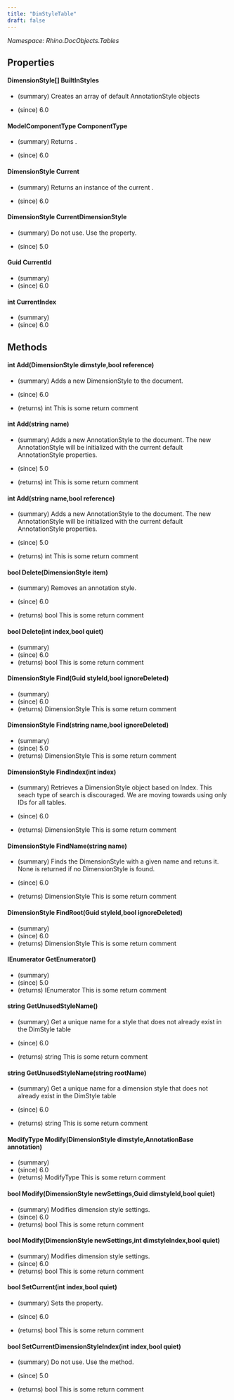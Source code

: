 ```yaml
---
title: "DimStyleTable"
draft: false
---
```


*Namespace: Rhino.DocObjects.Tables*
## Properties
#### DimensionStyle[] BuiltInStyles
- (summary) 
     Creates an array of default AnnotationStyle objects
     
- (since) 6.0
#### ModelComponentType ComponentType
- (summary) 
     Returns .
     
- (since) 6.0
#### DimensionStyle Current
- (summary) 
     Returns an instance of the current .
     
- (since) 6.0
#### DimensionStyle CurrentDimensionStyle
- (summary) 
     Do not use. Use the  property.
     
- (since) 5.0
#### Guid CurrentId
- (summary) 
- (since) 6.0
#### int CurrentIndex
- (summary) 
- (since) 6.0
## Methods
#### int Add(DimensionStyle dimstyle,bool reference)
- (summary) 
     Adds a new DimensionStyle to the document.
     
- (since) 6.0
- (returns) int This is some return comment
#### int Add(string name)
- (summary) 
     Adds a new AnnotationStyle to the document. The new AnnotationStyle will be initialized
     with the current default AnnotationStyle properties.
     
- (since) 5.0
- (returns) int This is some return comment
#### int Add(string name,bool reference)
- (summary) 
     Adds a new AnnotationStyle to the document. The new AnnotationStyle will be initialized
     with the current default AnnotationStyle properties.
     
- (since) 5.0
- (returns) int This is some return comment
#### bool Delete(DimensionStyle item)
- (summary) 
     Removes an annotation style.
     
- (since) 6.0
- (returns) bool This is some return comment
#### bool Delete(int index,bool quiet)
- (summary) 
- (since) 6.0
- (returns) bool This is some return comment
#### DimensionStyle Find(Guid styleId,bool ignoreDeleted)
- (summary) 
- (since) 6.0
- (returns) DimensionStyle This is some return comment
#### DimensionStyle Find(string name,bool ignoreDeleted)
- (summary) 
- (since) 5.0
- (returns) DimensionStyle This is some return comment
#### DimensionStyle FindIndex(int index)
- (summary) 
     Retrieves a DimensionStyle object based on Index. This seach type of search is discouraged.
     We are moving towards using only IDs for all tables.
     
- (since) 6.0
- (returns) DimensionStyle This is some return comment
#### DimensionStyle FindName(string name)
- (summary) 
     Finds the DimensionStyle with a given name and retuns it. None is returned if no DimensionStyle is found.
     
- (since) 6.0
- (returns) DimensionStyle This is some return comment
#### DimensionStyle FindRoot(Guid styleId,bool ignoreDeleted)
- (summary) 
- (since) 6.0
- (returns) DimensionStyle This is some return comment
#### IEnumerator<DimensionStyle> GetEnumerator()
- (summary) 
- (since) 5.0
- (returns) IEnumerator<DimensionStyle> This is some return comment
#### string GetUnusedStyleName()
- (summary) 
     Get a unique name for a style that does not already exist in the DimStyle table
     
- (since) 6.0
- (returns) string This is some return comment
#### string GetUnusedStyleName(string rootName)
- (summary) 
     Get a unique name for a dimension style that does not already exist in the DimStyle table
     
- (since) 6.0
- (returns) string This is some return comment
#### ModifyType Modify(DimensionStyle dimstyle,AnnotationBase annotation)
- (summary) 
- (since) 6.0
- (returns) ModifyType This is some return comment
#### bool Modify(DimensionStyle newSettings,Guid dimstyleId,bool quiet)
- (summary) Modifies dimension style settings.
- (since) 6.0
- (returns) bool This is some return comment
#### bool Modify(DimensionStyle newSettings,int dimstyleIndex,bool quiet)
- (summary) Modifies dimension style settings.
- (since) 6.0
- (returns) bool This is some return comment
#### bool SetCurrent(int index,bool quiet)
- (summary) 
     Sets the  property.
     
- (since) 6.0
- (returns) bool This is some return comment
#### bool SetCurrentDimensionStyleIndex(int index,bool quiet)
- (summary) 
     Do not use. Use the  method.
     
- (since) 5.0
- (returns) bool This is some return comment
